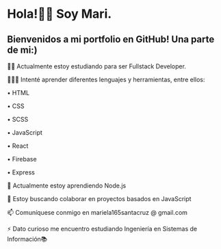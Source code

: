 # Hola!👋🏻 Soy Mari.

## Bienvenidos a mi portfolio en GitHub! Una parte de mi:)

💪🏻 Actualmente estoy estudiando para ser Fullstack Developer.

👩🏻‍💻 Intenté aprender diferentes lenguajes y herramientas, entre ellos:

• HTML

• CSS

• SCSS

• JavaScript

• React

• Firebase

• Express

🌱 Actualmente estoy aprendiendo Node.js

👯 Estoy buscando colaborar en proyectos basados en JavaScript

📫 Comuníquese conmigo en mariela165santacruz @ gmail.com

⚡ Dato curioso me encuentro estudiando Ingeniería en Sistemas de Información📚  

